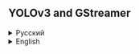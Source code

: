 ## YOLOv3 and GStreamer

<details>
<summary>Русский</summary>
<br/>

`YOLOv3` - модель для распознавания объектов на изображении.  
`GStreamer` - мультимедийная библиотека для работы с видео и аудио.  
`yolo_and_gst` - связка этих компонентов.  
На вход даёшь mp4-видео, на выходе получаешь его воспроизведение с подсвеченными обнаруженными объектами.  

![screenshot](https://github.com/itsroar/yolo_and_gst/releases/download/yolov3/screenshot.jpg)

**В этом проекте не используется OpenCV**

Для распознавания образов используется проект [ncnn](https://github.com/Tencent/ncnn) - это реализация алгоритма YOLOv3.

Вы можете попробовать эту программу без сборки. Скачайте готовую версию по [ссылке](https://github.com/itsroar/yolo_and_gst/releases/download/yolov3/yolo_and_gst.tar.gz).  
Для её запуска, возможно, потребуется установить зависимости (см. `Перед сборкой`).  
Также можете скачать [mp4-видео](https://github.com/itsroar/yolo_and_gst/releases/download/yolov3/example.mp4))  
[Оригинал](https://www.youtube.com/watch?v=WeQ-aeJd-Kk)

## Перед сборкой

Требуется установить зависимости. Выполните следующие команды:

> sudo apt install libgstreamer1.0-0 libgstreamer1.0-dev gstreamer1.0-libav gstreamer1.0-x  
> sudo apt install libfreetype6 libfreetype6-dev

## Сборка

Откройте в терминале директорию, где хотите расположить проект, и выполните следующие команды:

> git clone [https://github.com/itsroar/yolo_and_gst]() --recurse-submodules  
> cd yolo_and_gst  
> mkdir build  
> cd build  
> cmake .. -DCMAKE_BUILD_TYPE=Release  
> make -j{кол-во_потоков}

В случае успешной сборки в папке `build` появится исполняемый файл `yolo_and_gst`.

## После сборки

В корне проекта создайте папку `res` и расположите в ней файлы-ресурсы используемые программой: шрифт для отрисовки текста, датасет для нейронной сети.  
Эти файлы вы можете взять из готовой версии программы, которую можно скачать по [ссылке](https://github.com/itsroar/yolo_and_gst/releases/download/yolov3/yolo_and_gst.tar.gz).  
Возьмите из архива `arial.ttf`, `mobilenetv2_yolov3.bin` и `mobilenetv2_yolov3.param`.

**Программа готова к запуску**

## Запуск

> ./yolo_and_gst &lt;путь_к_mp4-видео&gt;  
> ./yolo_and_gst &lt;путь_к_mp4-видео&gt; &lt;желаемый_fps&gt;

</details>

<details>
<summary>English</summary>
<br/>

`YOLOv3` - model for object detection in image.  
`GStreamer` - multimedia library for working with video and audio.  
`yolo_and_gst` - combination of these elements.  
Input: mp4 video  
Output: playback video with object detection

![screenshot](https://github.com/itsroar/yolo_and_gst/releases/download/yolov3/screenshot.jpg)

**This project does not use OpenCV**

For object detection uses project [ncnn](https://github.com/Tencent/ncnn) project - this is an implementation of the YOLOv3 algorithm.

You can try this program without building. Download the finished program from the [link](https://github.com/itsroar/yolo_and_gst/releases/download/yolov3/yolo_and_gst.tar.gz).  
To run it, you may need to install dependencies (see `Before building`).  
Also you may download [mp4-video](https://github.com/itsroar/yolo_and_gst/releases/download/yolov3/example.mp4))  
[Original](https://www.youtube.com/watch?v=WeQ-aeJd-Kk)

## Before building

Dependencies need to be installed. Run the following commands:

> sudo apt install libgstreamer-1.0 libgstreamer-1.0-dev gstreamer1.0-libav gstreamer1.0-x  
> sudo apt install libfreetype6 libfreetype6-dev

## Building

Open the directory where you want to locate this project. Run the following commands:

> git clone [https://github.com/itsroar/yolo_and_gst]() --recurse-submodules  
> cd yolo_and_gst  
> mkdir build  
> cd build  
> cmake .. -DCMAKE_BUILD_TYPE=Release  
> make -j{thread_count}

If the build is successful, the executable file `yolo_and_gst` will appear in the `build` folder.

## After building

In the root of the project, create `res` folder and place the resource files used by the program in it: font for drawing text, dataset for neural network.  
You can take these files from the finished version of the program, which can be downloaded from [link](https://github.com/itsroar/yolo_and_gst/releases/download/yolov3/yolo_and_gst.tar.gz).  
Take from the archive `arial.ttf`, `mobilenetv2_yolov3.bin` и `mobilenetv2_yolov3.param`.

**The program is ready to run**

## Running

> ./yolo_and_gst &lt;mp4_path&gt;  
> ./yolo_and_gst &lt;mp4_path&gt; &lt;fps&gt;

</details>
